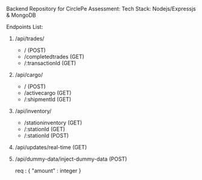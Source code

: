 Backend Repository for CirclePe Assessment:
Tech Stack: Nodejs/Expressjs & MongoDB

Endpoints List:
1. /api/trades/

    - / (POST)
    - /completedtrades (GET)
    - /:transactionId (GET)

2. /api/cargo/

    - / (POST)
    - /activecargo (GET)
    - /:shipmentId (GET)

3. /api/inventory/

    - /stationinventory (GET)
    - /:stationId (GET)
    - /:stationId (POST)

4. /api/updates/real-time (GET)

5. /api/dummy-data/inject-dummy-data (POST)
   
   req : {
    "amount" : integer
   }